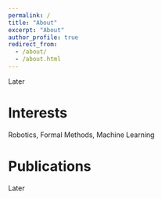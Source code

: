 ```yaml
---
permalink: /
title: "About"
excerpt: "About"
author_profile: true
redirect_from: 
  - /about/
  - /about.html
---
```


Later

Interests
=====
Robotics, Formal Methods, Machine Learning

Publications
======
Later

